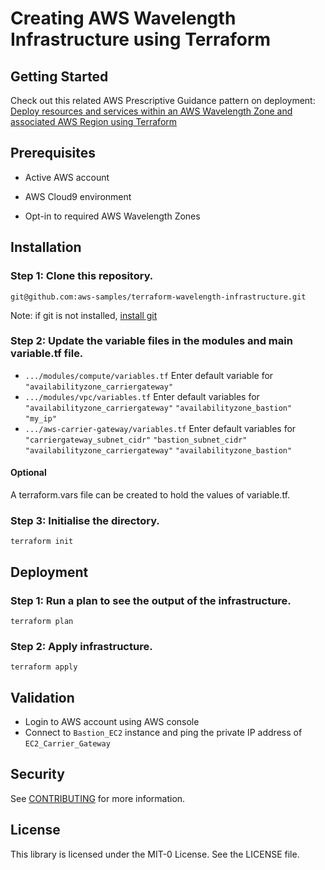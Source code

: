 # Creating AWS Wavelength Infrastructure using Terraform

## Getting Started

Check out this related AWS Prescriptive Guidance pattern on deployment: [Deploy resources and services within an AWS Wavelength Zone and associated AWS Region using Terraform](https://apg-library.amazonaws.com/content-viewer/author/8c507de1-208c-4563-bb58-52388ab2fa6d)

## Prerequisites

* Active AWS account

* AWS Cloud9 environment

* Opt-in to required AWS Wavelength Zones

## Installation

### Step 1: Clone this repository.
```
git@github.com:aws-samples/terraform-wavelength-infrastructure.git
```
Note: if git is not installed, [install git](https://git-scm.com/book/en/v2/Getting-Started-Installing-Git)

### Step 2: Update the variable files in the modules and main variable.tf file.
* `.../modules/compute/variables.tf` Enter default variable for `"availabilityzone_carriergateway"`
* `.../modules/vpc/variables.tf` Enter default variables for `"availabilityzone_carriergateway"` `"availabilityzone_bastion"` `"my_ip"`
* `.../aws-carrier-gateway/variables.tf` Enter default variables for `"carriergateway_subnet_cidr"` `"bastion_subnet_cidr"` `"availabilityzone_carriergateway"` `"availabilityzone_bastion"`

#### Optional
A terraform.vars file can be created to hold the values of variable.tf.

### Step 3: Initialise the directory.
```
terraform init
```
## Deployment

### Step 1: Run a plan to see the output of the infrastructure.
```
terraform plan
```

### Step 2: Apply infrastructure.
```
terraform apply
```

## Validation
* Login to AWS account using AWS console
* Connect to `Bastion_EC2` instance and ping the private IP address of `EC2_Carrier_Gateway`


## Security

See [CONTRIBUTING](CONTRIBUTING.md#security-issue-notifications) for more information.

## License

This library is licensed under the MIT-0 License. See the LICENSE file.

